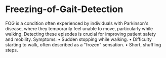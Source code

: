 # Freezing-of-Gait-Detection

FOG is a condition often experienced by individuals with Parkinson's disease,
where they temporarily feel unable to move, particularly while walking. Detecting
these episodes is crucial for improving patient safety and mobility.
Symptoms:
• Sudden stopping while walking.
• Difficulty starting to walk, often described as a "frozen" sensation.
• Short, shuffling steps.
